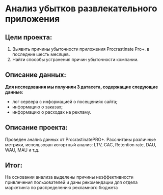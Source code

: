 # Анализ убытков развлекательного приложения
## Цели проекта:
 1. Выявить причины убыточности приложения Procrastinate Pro+. в последние шесть месяцев.
 2. Найти способы устранения причин убыточности компании.
   
## Описание данных:
**Для исследования мы получили 3 датасета, содержащие следующие данные:**
 - лог сервера с информацией о посещениях сайта;
 - информацию о заказах;
 - информацию о расходах на рекламу.

## Описание проекта:
Проведен анализ данных от ProcrastinatePRO+.
Рассчитаны различные метрики, использован когортный анализ: LTV, CAC, Retention rate, DAU, WAU, MAU и т.д.   
## Итог:
На основании анализа выделены причины неэффективности привлечения пользователей и даны рекомендации для отдела маркетинга по распределению рекламного бюджета
